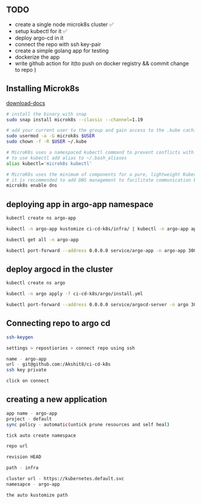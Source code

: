 ## TODO
- create a single node microk8s cluster ✅
- setup kubectl for it ✅
- deploy argo-cd in it
- connect the repo with ssh key-pair
- create a simple golang app for testing
- dockerize the app
- write github action for it(to push on docker registry && commit change to repo )

## Installing Microk8s
[download-docs](https://microk8s.io/docs)
```bash
# install the binary with snap
sudo snap install microk8s --classic --channel=1.19

# add your current user to the group and gain access to the .kube caching directory
sudo usermod -a -G microk8s $USER
sudo chown -f -R $USER ~/.kube

# MicroK8s uses a namespaced kubectl command to prevent conflicts with any existing installs of kubectl
# to use kubectl add alias to ~/.bash_aliases
alias kubectl='microk8s kubectl'

# MicroK8s uses the minimum of components for a pure, lightweight Kubernetes
# it is recommended to add DNS management to facilitate communication between services
microk8s enable dns
```

## deploying app in argo-app namespace
```bash
kubectl create ns argo-app

kubectl -n argo-app kustomize ci-cd-k8s/infra/ | kubectl -n argo-app apply -f -

kubectl get all -n argo-app

kubectl port-forward --address 0.0.0.0 service/argo-app -n argo-app 3000:3000
```

## deploy argocd in the cluster
```bash
kubectl create ns argo

kubectl -n argo apply -f ci-cd-k8s/argo/install.yml  

kubectl port-forward --address 0.0.0.0 service/argocd-server -n argo 3001:443
```

## Connecting repo to argo cd
```bash
ssh-keygen

settings > repostiories > connect repo using ssh

name - argo-app
url - git@github.com:/Akshit8/ci-cd-k8s
ssh key private

click on connect
```

## creating a new application
```bash
app name - argo-app
project - default
sync policy - automatic(untick prune resources and self heal)

tick auto create namespace

repo url

revision HEAD

path - infra

cluster url - https://kubernetes.default.svc
namesapce - argo-app

the auto kustomize path
```